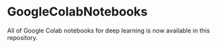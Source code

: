 # GoogleColabNotebooks
All of Google Colab notebooks for deep learning is now available in this repository.

